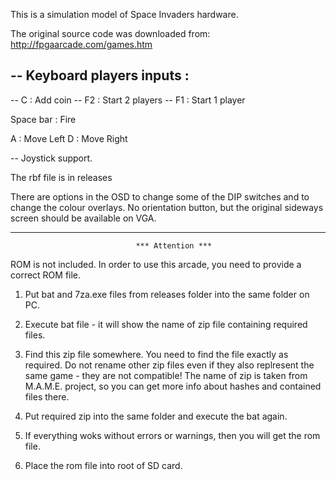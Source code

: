 This is a simulation model of Space Invaders hardware.

The original source code was downloaded from:
http://fpgaarcade.com/games.htm

-- Keyboard players inputs :
--
--   C : Add coin
--   F2 : Start 2 players
--   F1 : Start 1 player

   Space bar   : Fire  

   A           : Move Left
   D           : Move Right

-- Joystick support.

The rbf file is in releases

There are options in the OSD to change some of the DIP switches and 
to change the colour overlays.
No orientation button, but the original sideways screen should be available on VGA.

---------------------------------------------------------------------------------

                                *** Attention ***

ROM is not included. In order to use this arcade, you need to provide a correct ROM file.

1) Put bat and 7za.exe files from releases folder into the same folder on PC.

2) Execute bat file - it will show the name of zip file containing required files.

3) Find this zip file somewhere. You need to find the file exactly as required.
   Do not rename other zip files even if they also replresent the same game - they are not compatible!
   The name of zip is taken from M.A.M.E. project, so you can get more info about
   hashes and contained files there.

4) Put required zip into the same folder and execute the bat again.

5) If everything woks without errors or warnings, then you will get the rom file.

6) Place the rom file into root of SD card.
